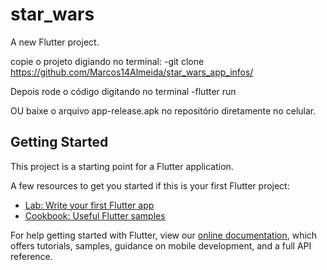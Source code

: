 # star_wars

A new Flutter project.

copie o projeto digiando no terminal:
-git clone https://github.com/Marcos14Almeida/star_wars_app_infos/

Depois rode o código digitando no terminal
-flutter run

OU baixe o arquivo app-release.apk no repositório diretamente no celular. 

## Getting Started

This project is a starting point for a Flutter application.

A few resources to get you started if this is your first Flutter project:

- [Lab: Write your first Flutter app](https://flutter.dev/docs/get-started/codelab)
- [Cookbook: Useful Flutter samples](https://flutter.dev/docs/cookbook)

For help getting started with Flutter, view our
[online documentation](https://flutter.dev/docs), which offers tutorials,
samples, guidance on mobile development, and a full API reference.
